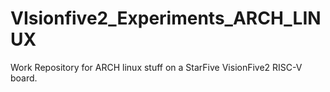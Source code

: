 # VIsionfive2_Experiments_ARCH_LINUX
Work Repository for ARCH linux stuff on a StarFive VisionFive2 RISC-V board.  
